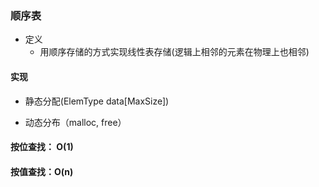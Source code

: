 ### 顺序表

* 定义
  * 用顺序存储的方式实现线性表存储(逻辑上相邻的元素在物理上也相邻)



#### 实现

* 静态分配(ElemType data[MaxSize])

* 动态分布（malloc, free）



#### 按位查找： O(1) 

#### 按值查找：O(n)